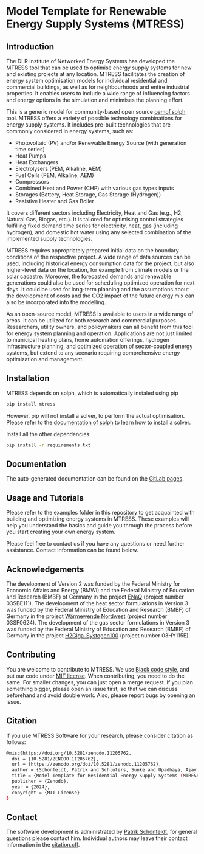 # Model Template for Renewable Energy Supply Systems (MTRESS)

## Introduction
The DLR Institute of Networked Energy Systems has developed the MTRESS tool that can be 
used to optimise energy supply systems for new and existing projects at any location. 
MTRESS facilitates the creation of energy system optimisation models for individual 
residential and commercial buildings, as well as for neighbourhoods and entire industrial
properties.  It enables users to include a wide range of influencing factors and energy
options in the simulation and minimises the planning effort.

This is a generic model for community-based open source [oemof.solph](https://github.com/oemof/oemof-solph/) tool.
MTRESS offers a variety of possible technology combinations for energy supply systems.
It includes pre-built technologies that are commonly considered in energy systems, such as:
 - Photovoltaic (PV) and/or Renewable Energy Source (with generation time series)
 - Heat Pumps
 - Heat Exchangers
 - Electrolysers (PEM, Alkaline, AEM)
 - Fuel Cells (PEM, Alkaline, AEM)
 - Compressors
 - Combined Heat and Power (CHP) with various gas types inputs
 - Storages (Battery, Heat Storage, Gas Storage (Hydrogen))
 - Resistive Heater and Gas Boiler

It covers different sectors including Electricity, Heat and Gas (e.g., H2, Natural Gas,
Biogas, etc.). It is tailored for optimising control strategies fulfilling fixed 
demand time series for electricity, heat, gas (including hydrogen), and domestic hot 
water using any selected combination of the implemented supply technologies.

MTRESS requires appropriately prepared initial data on the boundary conditions of the 
respective project. A wide range of data sources can be used, including 
historical energy consumption data for the project, but also higher-level data 
on the location, for example from climate models or the solar cadastre. Moreover, the
forecasted demands and renewable generations could also be used for scheduling optimized
operation for next days. 
It could be used for long-term planning and the assumptions about the development of 
costs and the CO2 impact of the future energy mix can also be incorporated into the 
modelling.

As an open-source model, MTRESS is available to users in a wide range of areas. It can
be utilized for both research and commercial purposes. Researchers, utility owners, and
policymakers can all benefit from this tool for energy system planning and operation. 
Applications are not just limited to municipal heating plans, home automation offerings,
hydrogen infrastructure planning, and optimized operation of sector-coupled energy 
systems, but extend to any scenario requiring comprehensive energy optimization and 
management.

## Installation

MTRESS depends on solph, which is automatically instaled using pip
```bash 
pip install mtress
``` 
However, pip will not install a solver,
to perform the actual optimisation. Please refer to the
[documentation of solph](https://oemof-solph.readthedocs.io/en/v0.4.4/readme.html#installing-a-solver)
to learn how to install a solver.

Install all the other dependencies:
```bash 
pip install -r requirements.txt
``` 

## Documentation

The auto-generated documentation can be found on the [GitLab pages](https://mtress-ecosystem.pages.gitlab.dlr.de/mtress).

## Usage and Tutorials
Please refer to the examples folder in this repository to get acquainted with building 
and optimizing energy systems in MTRESS. These examples will help you understand the 
basics and guide you through the process before you start creating your own energy system. 

Please feel free to contact us if you have any questions or need further assistance. 
Contact information can be found below. 

## Acknowledgements
The development of Version 2 was funded by the Federal Ministry for Economic Affairs and Energy (BMWi)
and the Federal Ministry of Education and Research (BMBF) of Germany
in the project [ENaQ](https://www.enaq-fliegerhorst.de/) (project number 03SBE111).
The development of the heat sector formulations in Version 3 was funded by the Federal Ministry of
Education and Research (BMBF) of Germany in the project [Wärmewende Nordwest](https://www.waermewende-nordwest.de/) (project number 03SF0624).
The development of the gas sector formulations in Version 3 was funded by the Federal 
Ministry of Education and Research (BMBF) of Germany in the project [H2Giga-Systogen100](https://www.region-heide.de/projekte/systogen100.html)  (project number 03HY115E).

## Contributing

You are welcome to contribute to MTRESS. We use [Black code style](https://black.readthedocs.io/),
and put our code under [MIT license](LICENSE). When contributing, you need to do the same.
For smaller changes, you can just open a merge request. If you plan something bigger,
please open an issue first, so that we can discuss beforehand and avoid double work. 
Also, please report bugs by opening an issue.

## Citation
If you use MTRESS Software for your research, please consider citation as follows:
```bash 
@misc{https://doi.org/10.5281/zenodo.11205762,
  doi = {10.5281/ZENODO.11205762},
  url = {https://zenodo.org/doi/10.5281/zenodo.11205762},
  author = {Schönfeldt, Patrik and Schlüters, Sunke and Upadhaya, Ajay and Oltmanns, Keno},
  title = {Model Template for Residential Energy Supply Systems (MTRESS)},
  publisher = {Zenodo},
  year = {2024},
  copyright = {MIT License}
}
``` 

## Contact

The software development is administrated by [Patrik Schönfeldt](mailto:patrik.schoenfeldt@dlr.de),
for general questions please contact him. Individual authors may leave their contact information
in the [citation.cff](CITATION.cff).
